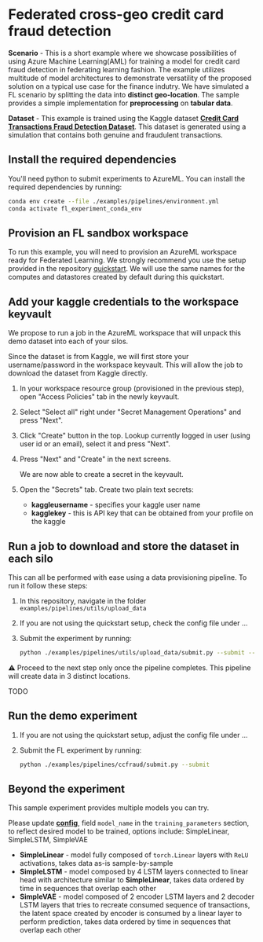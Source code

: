 # Federated cross-geo credit card fraud detection

**Scenario** - This is a short example where we showcase possibilities of using Azure Machine Learning(AML) for training a model for credit card fraud detection in federating learning fashion. The example utilizes multitude of model architectures to demonstrate versatility of the proposed solution on a typical use case for the finance indutry. We have simulated a FL scenario by splitting the data into **distinct geo-location**. The sample provides a simple implementation  for **preprocessing** on **tabular data**.

**Dataset** - This example is trained using the Kaggle dataset [**Credit Card Transactions Fraud Detection Dataset**](https://www.kaggle.com/datasets/kartik2112/fraud-detection?datasetId=817870&sortBy=voteCount&types=competitions). This dataset is generated using a simulation that contains both genuine and fraudulent transactions. 

## Install the required dependencies

You'll need python to submit experiments to AzureML. You can install the required dependencies by running:

```bash
conda env create --file ./examples/pipelines/environment.yml
conda activate fl_experiment_conda_env
```

## Provision an FL sandbox workspace

To run this example, you will need to provision an AzureML workspace ready for Federated Learning. We strongly recommend you use the setup provided in the repository [quickstart](../quickstart.md). We will use the same names for the computes and datastores created by default during this quickstart.

## Add your kaggle credentials to the workspace keyvault

We propose to run a job in the AzureML workspace that will unpack this demo dataset into each of your silos.

Since the dataset is from Kaggle, we will first store your username/password in the workspace keyvault. This will allow the job to download the dataset from Kaggle directly.

1. In your workspace resource group (provisioned in the previous step), open "Access Policies" tab in the newly keyvault.

2. Select "Select all" right under "Secret Management Operations" and press "Next".

3. Click "Create" button in the top. Lookup currently logged in user (using user id or an email), select it and press "Next". 

4. Press "Next" and "Create" in the next screens.

    We are now able to create a secret in the keyvault.

5. Open the "Secrets" tab. Create two plain text secrets:
    
    - **kaggleusername** - specifies your kaggle user name
    - **kagglekey** - this is API key that can be obtained from your profile on the kaggle

## Run a job to download and store the dataset in each silo

This can all be performed with ease using a data provisioning pipeline. To run it follow these steps:

1. In this repository, navigate in the folder `examples/pipelines/utils/upload_data`

2. If you are not using the quickstart setup, check the config file under ...

3. Submit the experiment by running:

   ```bash
   python ./examples/pipelines/utils/upload_data/submit.py --submit --example CCFRAUD --workspace_name "<workspace-name>" --resource_group "<resource-group-name>" --subscription_id "<subscription-id>"
   ```

:warning: Proceed to the next step only once the pipeline completes. This pipeline will create data in 3 distinct locations.

TODO

## Run the demo experiment

1. If you are not using the quickstart setup, adjust the config file under ...

2. Submit the FL experiment by running:

   ```bash
   python ./examples/pipelines/ccfraud/submit.py --submit
   ```

## Beyond the experiment

This sample experiment provides multiple models you can try.

Please update [**config**](../../examples/pipelines/ccfraud/config.yaml), field `model_name` in the `training_parameters` section, to reflect desired model to be trained, options include: SimpleLinear, SimpleLSTM, SimpleVAE

- **SimpleLinear** - model fully composed of `torch.Linear` layers with `ReLU` activations, takes data as-is sample-by-sample
- **SimpleLSTM** - model composed by 4 LSTM layers connected to linear head with architecture similar to **SimpleLinear**, takes data ordered by time in sequences that overlap each other
- **SimpleVAE** - model composed of 2 encoder LSTM layers and 2 decoder LSTM layers that tries to recreate consumed sequence of transactions, the latent space created by encoder is consumed by a linear layer to perform prediction, takes data ordered by time in sequences that overlap each other
